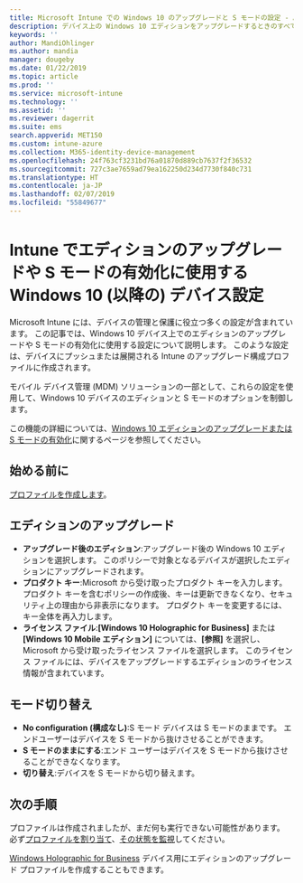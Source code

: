 ```yaml
---
title: Microsoft Intune での Windows 10 のアップグレードと S モードの設定 - Azure | Microsoft Docs
description: デバイス上の Windows 10 エディションをアップグレードするときのすべての設定一覧とその実行内容や、Microsoft Intune のデバイス構成プロファイルを使用してデバイス上で S モードを有効にする方法について説明します。
keywords: ''
author: MandiOhlinger
ms.author: mandia
manager: dougeby
ms.date: 01/22/2019
ms.topic: article
ms.prod: ''
ms.service: microsoft-intune
ms.technology: ''
ms.assetid: ''
ms.reviewer: dagerrit
ms.suite: ems
search.appverid: MET150
ms.custom: intune-azure
ms.collection: M365-identity-device-management
ms.openlocfilehash: 24f763cf3231bd76a01870d889cb7637f2f36532
ms.sourcegitcommit: 727c3ae7659ad79ea162250d234d7730f840c731
ms.translationtype: HT
ms.contentlocale: ja-JP
ms.lasthandoff: 02/07/2019
ms.locfileid: "55849677"
---
```

# <a name="windows-10-and-newer-device-settings-to-upgrade-editions-or-enable-s-mode-in-intune"></a>Intune でエディションのアップグレードや S モードの有効化に使用する Windows 10 (以降の) デバイス設定

Microsoft Intune には、デバイスの管理と保護に役立つ多くの設定が含まれています。 この記事では、Windows 10 デバイス上でのエディションのアップグレードや S モードの有効化に使用する設定について説明します。 このような設定は、デバイスにプッシュまたは展開される Intune のアップグレード構成プロファイルに作成されます。

モバイル デバイス管理 (MDM) ソリューションの一部として、これらの設定を使用して、Windows 10 デバイスのエディションと S モードのオプションを制御します。

この機能の詳細については、[Windows 10 エディションのアップグレードまたは S モードの有効化](edition-upgrade-configure-windows-10.md)に関するページを参照してください。

## <a name="before-you-begin"></a>始める前に

[プロファイルを作成します](edition-upgrade-configure-windows-10.md#create-the-profile)。

## <a name="edition-upgrade"></a>エディションのアップグレード

- **アップグレード後のエディション**:アップグレード後の Windows 10 エディションを選択します。 このポリシーで対象となるデバイスが選択したエディションにアップグレードされます。
- **プロダクト キー**:Microsoft から受け取ったプロダクト キーを入力します。 プロダクト キーを含むポリシーの作成後、キーは更新できなくなり、セキュリティ上の理由から非表示になります。 プロダクト キーを変更するには、キー全体を再入力します。
- **ライセンス ファイル**:**[Windows 10 Holographic for Business]** または **[Windows 10 Mobile エディション]** については、**[参照]** を選択し、Microsoft から受け取ったライセンス ファイルを選択します。 このライセンス ファイルには、デバイスをアップグレードするエディションのライセンス情報が含まれています。

## <a name="mode-switch"></a>モード切り替え

- **No configuration (構成なし)**:S モード デバイスは S モードのままです。 エンドユーザーはデバイスを S モードから抜けさせることができます。
- **S モードのままにする**:エンド ユーザーはデバイスを S モードから抜けさせることができなくなります。
- **切り替え**:デバイスを S モードから切り替えます。

## <a name="next-steps"></a>次の手順

プロファイルは作成されましたが、まだ何も実行できない可能性があります。 必ず[プロファイルを割り当て](device-profile-assign.md)、[その状態を監視](device-profile-monitor.md)してください。

[Windows Holographic for Business](holographic-upgrade.md) デバイス用にエディションのアップグレード プロファイルを作成することもできます。
